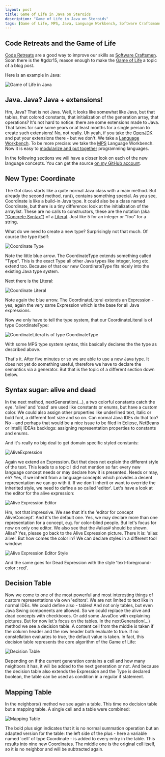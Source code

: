 ```yaml
---
layout: post
title: Game of Life in Java on Steroids
description: "Game of Life in Java on Steroids"
tags: [Game of Life, MPS, Java, Language Workbench, Software Craftsmanship]
---
```



## Code Retreats and the Game of Life
[Code Retreats](http://coderetreat.org/) are a good way to improve our skills as
[Software Craftsmen](http://manifesto.softwarecraftsmanship.org/). Soon there is
the #gdcr15, reason enough to make the [Game of Life](https://en.wikipedia.org/wiki/Conway's_Game_of_Life)
a topic of a blog post.

Here is an example in Java:

![Game of Life in Java](/images/mps-gol.png)

## Java. Java? Java + extensions!
Hm, Java? That is not Java. Well, it looks like somewhat like Java, but that
tables, that colored constants, that initialization of the generation array,
that operations? It's not hard to notice: there are some extensions made to Java.
That takes for sure some years or at least months for a single person to create
such extensions! No, not really. Uh yeah, if you take the [OpenJDK](http://openjdk.java.net/)
and put your extensions there - but we don't. We take a [Language Workbench](http://www.martinfowler.com/articles/languageWorkbench.html).
To be more precise: we take the [MPS](https://www.jetbrains.com/mps/) Language Workbench.
Now it is easy to [modularize and put together](https://www.youtube.com/watch?v=lNMRMZk8KBE) programming languages.

In the following sections we will have a closer look on each of the new language concepts.
You can get the source [on my GitHub account](https://github.com/jensnerche/mps-gol).

## New Type: Coordinate
The Gol class starts like a quite normal Java class with a main method. But already the second method, run(), 
contains something special. As you see, Coordinate is like a build-in Java type. It could also be a class named
Coordinate, but there is a tiny difference: look at the initialization of the arraylist. These are no calls to
constructors, these are the notation (aka ["Concrete Syntax"](https://en.wikipedia.org/wiki/Parse_tree)) 
of a [Literal](https://en.wikipedia.org/wiki/Literal_%28computer_programming%29). Just like 5 for an integer or
"foo" for a string.

What do we need to create a new type? Surprisingly not that much. Of course the type itself:

![Coordinate Type](/images/gol/CoordinateType.png)

Note the little blue arrow. The CoordinateType extends something called "Type". This is the exact Type all 
other Java types like integer, long etc. extend too. Because of that our new CoordinateType fits nicely into
the existing Java type system.

Next there is the Literal:

![Coordinate Literal](/images/gol/CoordinateLiteral.png)

Note again the blue arrow. The CoordinateLiteral extends an Expression - yes, again the very same Expression
which is the base for all Java expressions.

Now we only have to tell the type system, that our CoordinateLiteral is of type CoordinateType:

![CoordinateLiteral is of type CoordinateType](/images/gol/typeof_CoordinateLiteral.png)

With some MPS type system syntax, this basically declares the the type as described above.

That's it. After five minutes or so we are able to use a new Java type. It does not yet do something useful,
therefore we have to declare the semantics via a generator. But that is the topic of a different section down below.

## Syntax sugar: alive and dead
In the next method, nextGeneration(...), a two colorful constants catch the eye. 'alive' and 'dead' are used like
constants or enums, but have a custom color. We could also assign other properties like underlined text, italic or bold font,
a different font size and so on. Can normal Java IDEs do that too? No - and perhaps that would be a nice issue to be filed
in Eclipse, NetBeans or Intellij IDEAs backlogs: assigning representation properties to constants and enums.

And it's really no big deal to get domain specific styled constants:

![AliveExpression](/images/gol/AliveExpression.png)

Again we extend an Expression. But that does not explain the different style of the text. This leads to a topic 
I did not mention so far: every new language concept needs or may declare how it is presented. Needs or may, eh?
Yes, if we inherit from a language concepts which provides a decent representation we can go with it. If we don't 
inherit or want to override the inherited style, we need to define a so called 'editor'. Let's have a look at the
editor for the alive expression:

![Alive Expression Editor](/images/gol/AliveExpression_Editor.png)

Hm, not that impressive. We see that it's the 'editor for concept AliveConcept'. And it's the default one. Yes,
we may declare more than one representation for a concept, e.g. for color-blind people. But let's focus for now on
only one editor. We also see that the #alias# should be shown. Alias? Yes, please go back to the Alive Expression picture.
There it is: 'alias: alive'. But how comes the color in? We can declare styles in a different tool window:

![Alive Expression Editor Style](/images/gol/AliveExpression_Editor_Inspector.png)

And the same goes for Dead Expression with the style 'text-foreground-color : red'.

## Decision Table
Now we come to one of the most powerful and most interesting things of custom representations via own 'editors'. 
We are not limited to text like in normal IDEs. We could define also - tables! And not only tables, but even
Java Swing components are allowed. So we could replace the alive and dead concepts with checkboxes. Or add some
JavaDoc with explaining pictures. But for now let's focus on the tables. In the nextGeneration(...) method we see
a decision table. A content cell from the middle is taken if the column header and the row header both evaluate to true.
If no constellation evaluates to true, the default value is taken. In fact, this decision table represents the core
algorithm of the Game of Life:

![Decision Table](/images/gol/DecisionTable.png)

Depending on if the current generation contains a cell and how many neighbors it has, it will be added to the next
generation or not. And because the decision table also extends the Expression and the Type is declared boolean,
the table can be used as condition in a regular if statement.

## Mapping Table
In the neighbors() method we see again a table. This time no decision table but a mapping table. A single cell
and a table were combined:

![Mapping Table](/images/gol/MappingTable.png)

The bold plus sign indicates that it is no normal summation operation but an adapted version for the table: the left
side of the plus - here a variable named 'cell' of type Coordinate - is added to every entry in the table. This results
into nine new Coordinates. The middle one is the original cell itself, so it is no neighbor and will be subtracted again.

